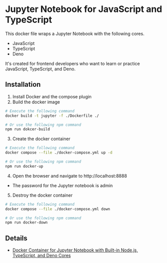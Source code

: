 # Jupyter Notebook for JavaScript and TypeScript
This docker file wraps a Jupyter Notebook with the following cores.
* JavaScript
* TypeScript
* Deno

It's created for frontend developers who want to learn or practice JavaScript, TypeScript, and Deno.

## Installation
1. Install Docker and the compose plugin
2. Build the docker image
```bash
# Execute the following command 
docker build -t jupyter -f ./Dockerfile ./

# Or use the following npm command 
npm run dokcer-build
```

3. Create the docker container
```bash
# Execute the following command 
docker compose --file ./docker-compose.yml up -d

# Or use the following npm command 
npm run docker-up
```

4. Open the browser and navigate to http://localhost:8888
  * The password for the Jupyter notebook is admin
5. Destroy the docker container
```bash
# Execute the following command 
docker compose --file ./docker-compose.yml down

# Or use the following npm command 
npm run docker-down
```

## Details
* [Docker Container for Jupyter Notebook with Built-in Node.js, TypeScript, and Deno Cores](https://medium.com/a-layman/docker-container-for-jupyter-notebook-with-built-in-node-js-typescript-and-deno-cores-7106dc89c704)
